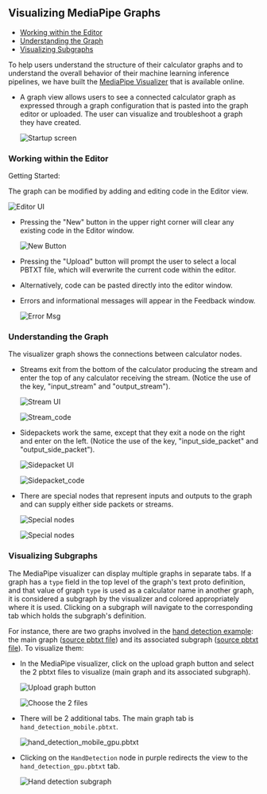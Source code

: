 ## Visualizing MediaPipe Graphs

-   [Working within the Editor](#working-within-the-editor)
-   [Understanding the Graph](#understanding-the-graph)
-   [Visualizing Subgraphs](#visualizing-subgraphs)

To help users understand the structure of their calculator graphs and to
understand the overall behavior of their machine learning inference pipelines,
we have built the [MediaPipe Visualizer](https://viz.mediapipe.dev/)
that is available online.

*   A graph view allows users to see a connected calculator graph as expressed
    through a graph configuration that is pasted into the graph editor or
    uploaded. The user can visualize and troubleshoot a graph they have created.

    ![Startup screen](./images/startup_screen.png)

### Working within the Editor

Getting Started:

The graph can be modified by adding and editing code in the Editor view.

![Editor UI](./images/editor_view.png)

*   Pressing the "New" button in the upper right corner will clear any existing
    code in the Editor window.

    ![New Button](./images/upload_button.png)

*   Pressing the "Upload" button will prompt the user to select a local PBTXT
    file, which will everwrite the current code within the editor.

*   Alternatively, code can be pasted directly into the editor window.

*   Errors and informational messages will appear in the Feedback window.

    ![Error Msg](./images/console_error.png)

### Understanding the Graph

The visualizer graph shows the connections between calculator nodes.

*   Streams exit from the bottom of the calculator producing the stream and
    enter the top of any calculator receiving the stream. (Notice the use of the
    key, "input_stream" and "output_stream").

    ![Stream UI](./images/stream_ui.png)

    ![Stream_code](./images/stream_code.png)

*   Sidepackets work the same, except that they exit a node on the right and
    enter on the left. (Notice the use of the key, "input_side_packet" and
    "output_side_packet").

    ![Sidepacket UI](./images/side_packet.png)

    ![Sidepacket_code](./images/side_packet_code.png)

*   There are special nodes that represent inputs and outputs to the graph and
    can supply either side packets or streams.

    ![Special nodes](./images/special_nodes.png)

    ![Special nodes](./images/special_nodes_code.png)

### Visualizing Subgraphs

The MediaPipe visualizer can display multiple graphs in separate tabs. If a
graph has a `type` field in the top level of the graph's text proto definition,
and that value of graph `type` is used as a calculator name in another graph, it
is considered a subgraph by the visualizer and colored appropriately where it is
used. Clicking on a subgraph will navigate to the corresponding tab which holds
the subgraph's definition.

For instance, there are two graphs involved in the
[hand detection example](./hand_detection_mobile_gpu.md): the main graph
([source pbtxt file](https://github.com/google/mediapipe/tree/master/mediapipe/graphs/hand_tracking/hand_detection_mobile.pbtxt))
and its associated subgraph
([source pbtxt file](https://github.com/google/mediapipe/tree/master/mediapipe/graphs/hand_tracking/subgraphs/hand_detection_gpu.pbtxt)).
To visualize them:

*   In the MediaPipe visualizer, click on the upload graph button and select the
    2 pbtxt files to visualize (main graph and its associated subgraph).

    ![Upload graph button](./images/upload_button.png)

    ![Choose the 2 files](./images/upload_2pbtxt.png)

*   There will be 2 additional tabs. The main graph tab is
    `hand_detection_mobile.pbtxt`.

    ![hand_detection_mobile_gpu.pbtxt](./images/maingraph_visualizer.png)

*   Clicking on the `HandDetection` node in purple redirects the view to the
    `hand_detection_gpu.pbtxt` tab.

    ![Hand detection subgraph](./images/click_subgraph_handdetection.png)

